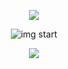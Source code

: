<p align="center"> 
 <img src="https://profile-counter.glitch.me/yokwejuste/count.svg" />
</p>
<p align="center"> 
  <img src="http://github-profile-summary-cards.vercel.app/api/cards/profile-details?username=yokwejuste&theme=github_dark" alt="img start"/>
</p>

<p align="center">
  <img src="https://streak-stats.demolab.com?user=yokwejuste&theme=highcontrast&border_radius=7)](https://github.com/yokwejuste"/>
</p>
